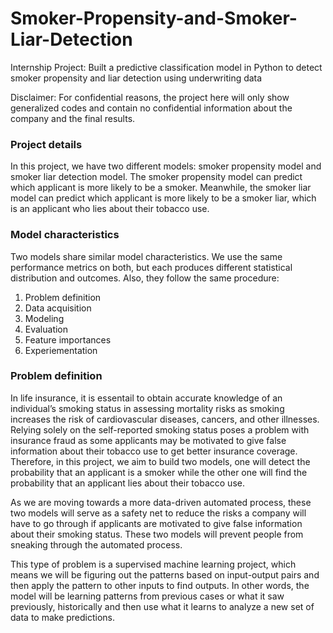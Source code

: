 # Smoker-Propensity-and-Smoker-Liar-Detection
Internship Project: Built a predictive classification model in Python to detect smoker propensity and liar detection using underwriting data

Disclaimer: For confidential reasons, the project here will only show generalized codes and contain no confidential information about the company and the final results.

### Project details
In this project, we have two different models: smoker propensity model and smoker liar detection model. The smoker propensity model can predict which applicant is more likely to be a smoker. Meanwhile, the smoker liar model can predict which applicant is more likely to be a smoker liar, which is an applicant who lies about their tobacco use. 

### Model characteristics
Two models share similar model characteristics. We use the same performance metrics on both, but each produces different statistical distribution and outcomes. Also, they follow the same procedure: 
1) Problem definition
2) Data acquisition
3) Modeling
4) Evaluation
5) Feature importances
6) Experiementation

### Problem definition
In life insurance, it is essentail to obtain accurate knowledge of an individual’s smoking status in assessing mortality risks as smoking increases the risk of cardiovascular diseases, cancers, and other illnesses. Relying solely on the self-reported smoking status poses a problem with insurance fraud as some applicants may be motivated to give false information about their tobacco use to get better insurance coverage. Therefore, in this project, we aim to build two models, one will detect the probability that an applicant is a smoker while the other one will find the probability that an applicant lies about their tobacco use. 

As we are moving towards a more data-driven automated process, these two models will serve as a safety net to reduce the risks a company will have to go through if applicants are motivated to give false information about their smoking status. These two models will prevent people from sneaking through the automated process.

This type of problem is a supervised machine learning project, which means we will be figuring out the patterns based on input-output pairs and then apply the pattern to other inputs to find outputs. In other words, the model will be learning patterns from previous cases or what it saw previously, historically and then use what it learns to analyze a new set of data to make predictions.

